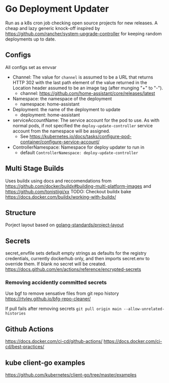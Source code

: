 # Go Deployment Updater
Run as a k8s cron job checking open source projects for new releases.
A cheap and lazy generic knock-off inspired by https://github.com/rancher/system-upgrade-controller for keeping random deployments up to date.

## Configs
All configs set as envvar 
* Channel: The value for `channel` is assumed to be a URL that returns HTTP 302 with the last path element of the value returned in the Location header assumed to be an image tag (after munging "+" to "-").
  * channel: https://github.com/home-assistant/core/releases/latest
* Namespace: the namespace of the deployment
  * namespace: home-assistant
* Deployment: the name of the deployment to update
  * deployment: home-assistant
* serviceAccountName: The service account for the pod to use. As with normal pods, if not specified the `deploy-update-controller` service account from the namespace will be assigned.
  * See https://kubernetes.io/docs/tasks/configure-pod-container/configure-service-account/
* ControllerNamespace: Namespace for deploy updater to run in 
  * default `ControllerNamespace: deploy-update-controller`

## Multi Stage Builds
Uses buildx using docs and reccomendations from  https://github.com/docker/buildx#building-multi-platform-images and https://github.com/tonistiigi/xx
TODO: Checkout buildx bake https://docs.docker.com/buildx/working-with-buildx/

## Structure
Porject layout based on [golang-standards/project-layout](https://github.com/golang-standards/project-layout)

## Secrets
secret_envfile sets default empty strings as defaults for the registry credentials, currently dockerhub only, and then imports secret.env to override them.
If blank no secret will be created.
https://docs.github.com/en/actions/reference/encrypted-secrets

### Removing accidently committed secrets
Use bgf to remove sensative files from git repo history 
https://rtyley.github.io/bfg-repo-cleaner/

If pull fails after removing secrets `git pull origin main --allow-unrelated-histories`

## Github Actions
https://docs.docker.com/ci-cd/github-actions/
https://docs.docker.com/ci-cd/best-practices/

## kube client-go examples
https://github.com/kubernetes/client-go/tree/master/examples